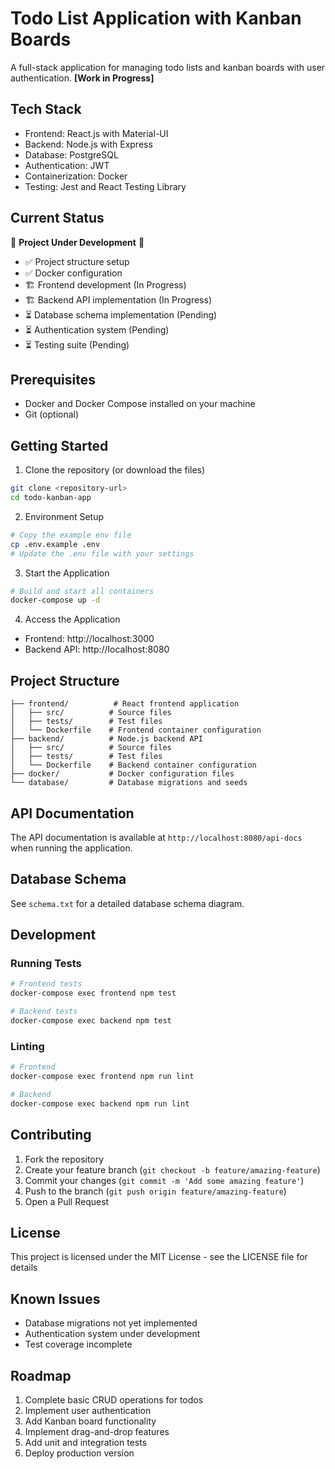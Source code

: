 # Todo List Application with Kanban Boards

A full-stack application for managing todo lists and kanban boards with user authentication.
**[Work in Progress]**

## Tech Stack

- Frontend: React.js with Material-UI
- Backend: Node.js with Express
- Database: PostgreSQL
- Authentication: JWT
- Containerization: Docker
- Testing: Jest and React Testing Library

## Current Status

🚧 **Project Under Development** 🚧

- ✅ Project structure setup
- ✅ Docker configuration
- 🏗️ Frontend development (In Progress)
- 🏗️ Backend API implementation (In Progress)
- ⏳ Database schema implementation (Pending)
- ⏳ Authentication system (Pending)
- ⏳ Testing suite (Pending)

## Prerequisites

- Docker and Docker Compose installed on your machine
- Git (optional)

## Getting Started

1. Clone the repository (or download the files)
```bash
git clone <repository-url>
cd todo-kanban-app
```

2. Environment Setup
```bash
# Copy the example env file
cp .env.example .env
# Update the .env file with your settings
```

3. Start the Application
```bash
# Build and start all containers
docker-compose up -d
```

4. Access the Application
- Frontend: http://localhost:3000
- Backend API: http://localhost:8080

## Project Structure

```
├── frontend/          # React frontend application
│   ├── src/          # Source files
│   ├── tests/        # Test files
│   └── Dockerfile    # Frontend container configuration
├── backend/          # Node.js backend API
│   ├── src/          # Source files
│   ├── tests/        # Test files
│   └── Dockerfile    # Backend container configuration
├── docker/           # Docker configuration files
└── database/         # Database migrations and seeds
```

## API Documentation

The API documentation is available at `http://localhost:8080/api-docs` when running the application.

## Database Schema

See `schema.txt` for a detailed database schema diagram.

## Development

### Running Tests
```bash
# Frontend tests
docker-compose exec frontend npm test

# Backend tests
docker-compose exec backend npm test
```

### Linting
```bash
# Frontend
docker-compose exec frontend npm run lint

# Backend
docker-compose exec backend npm run lint
```

## Contributing

1. Fork the repository
2. Create your feature branch (`git checkout -b feature/amazing-feature`)
3. Commit your changes (`git commit -m 'Add some amazing feature'`)
4. Push to the branch (`git push origin feature/amazing-feature`)
5. Open a Pull Request

## License

This project is licensed under the MIT License - see the LICENSE file for details

## Known Issues

- Database migrations not yet implemented
- Authentication system under development
- Test coverage incomplete

## Roadmap

1. Complete basic CRUD operations for todos
2. Implement user authentication
3. Add Kanban board functionality
4. Implement drag-and-drop features
5. Add unit and integration tests
6. Deploy production version